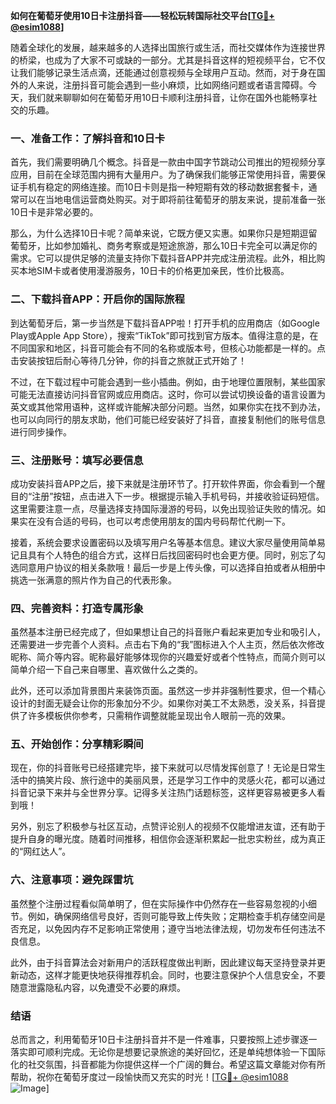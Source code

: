 **如何在葡萄牙使用10日卡注册抖音——轻松玩转国际社交平台[[TG💪+ @esim1088](https://t.me/s/esim1088)]**

随着全球化的发展，越来越多的人选择出国旅行或生活，而社交媒体作为连接世界的桥梁，也成为了大家不可或缺的一部分。尤其是抖音这样的短视频平台，它不仅让我们能够记录生活点滴，还能通过创意视频与全球用户互动。然而，对于身在国外的人来说，注册抖音可能会遇到一些小麻烦，比如网络问题或者语言障碍。今天，我们就来聊聊如何在葡萄牙用10日卡顺利注册抖音，让你在国外也能畅享社交的乐趣。

### **一、准备工作：了解抖音和10日卡**

首先，我们需要明确几个概念。抖音是一款由中国字节跳动公司推出的短视频分享应用，目前在全球范围内拥有大量用户。为了确保我们能够正常使用抖音，需要保证手机有稳定的网络连接。而10日卡则是指一种短期有效的移动数据套餐卡，通常可以在当地电信运营商处购买。对于即将前往葡萄牙的朋友来说，提前准备一张10日卡是非常必要的。

那么，为什么选择10日卡呢？简单来说，它既方便又实惠。如果你只是短期逗留葡萄牙，比如参加婚礼、商务考察或是短途旅游，那么10日卡完全可以满足你的需求。它可以提供足够的流量支持你下载抖音APP并完成注册流程。此外，相比购买本地SIM卡或者使用漫游服务，10日卡的价格更加亲民，性价比极高。

### **二、下载抖音APP：开启你的国际旅程**

到达葡萄牙后，第一步当然是下载抖音APP啦！打开手机的应用商店（如Google Play或Apple App Store），搜索“TikTok”即可找到官方版本。值得注意的是，在不同国家和地区，抖音可能会有不同的名称或版本号，但核心功能都是一样的。点击安装按钮后耐心等待几分钟，你的抖音之旅就正式开始了！

不过，在下载过程中可能会遇到一些小插曲。例如，由于地理位置限制，某些国家可能无法直接访问抖音官网或应用商店。这时，你可以尝试切换设备的语言设置为英文或其他常用语种，这样或许能解决部分问题。当然，如果你实在找不到办法，也可以向同行的朋友求助，他们可能已经安装好了抖音，直接复制他们的账号信息进行同步操作。

### **三、注册账号：填写必要信息**

成功安装抖音APP之后，接下来就是注册环节了。打开软件界面，你会看到一个醒目的“注册”按钮，点击进入下一步。根据提示输入手机号码，并接收验证码短信。这里需要注意一点，尽量选择支持国际漫游的号码，以免出现验证失败的情况。如果实在没有合适的号码，也可以考虑使用朋友的国内号码帮忙代刷一下。

接着，系统会要求设置密码以及填写用户名等基本信息。建议大家尽量使用简单易记且具有个人特色的组合方式，这样日后找回密码时也会更方便。同时，别忘了勾选同意用户协议的相关条款哦！最后一步是上传头像，可以选择自拍或者从相册中挑选一张满意的照片作为自己的代表形象。

### **四、完善资料：打造专属形象**

虽然基本注册已经完成了，但如果想让自己的抖音账户看起来更加专业和吸引人，还需要进一步完善个人资料。点击右下角的“我”图标进入个人主页，然后依次修改昵称、简介等内容。昵称最好能够体现你的兴趣爱好或者个性特点，而简介则可以简单介绍一下自己来自哪里、喜欢做什么之类的。

此外，还可以添加背景图片来装饰页面。虽然这一步并非强制性要求，但一个精心设计的封面无疑会让你的形象加分不少。如果你对美工不太熟悉，没关系，抖音提供了许多模板供你参考，只需稍作调整就能呈现出令人眼前一亮的效果。

### **五、开始创作：分享精彩瞬间**

现在，你的抖音账号已经搭建完毕，接下来就可以尽情发挥创意了！无论是日常生活中的搞笑片段、旅行途中的美丽风景，还是学习工作中的灵感火花，都可以通过抖音记录下来并与全世界分享。记得多关注热门话题标签，这样更容易被更多人看到哦！

另外，别忘了积极参与社区互动，点赞评论别人的视频不仅能增进友谊，还有助于提升自身的曝光度。随着时间推移，相信你会逐渐积累起一批忠实粉丝，成为真正的“网红达人”。

### **六、注意事项：避免踩雷坑**

虽然整个注册过程看似简单明了，但在实际操作中仍然存在一些容易忽视的小细节。例如，确保网络信号良好，否则可能导致上传失败；定期检查手机存储空间是否充足，以免因内存不足影响正常使用；遵守当地法律法规，切勿发布任何违法不良信息。

此外，由于抖音算法会对新用户的活跃程度做出判断，因此建议每天坚持登录并更新动态，这样才能更快地获得推荐机会。同时，也要注意保护个人信息安全，不要随意泄露隐私内容，以免遭受不必要的麻烦。

### **结语**

总而言之，利用葡萄牙10日卡注册抖音并不是一件难事，只要按照上述步骤逐一落实即可顺利完成。无论你是想要记录旅途的美好回忆，还是单纯想体验一下国际化的社交氛围，抖音都能为你提供这样一个广阔的舞台。希望这篇文章能对你有所帮助，祝你在葡萄牙度过一段愉快而又充实的时光！[[TG💪+ @esim1088](https://t.me/s/esim1088) ![Image](https://i.postimg.cc/4NQfJmqS/Snipaste-2025-05-13-00-14-12.png)]